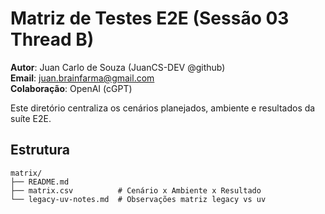 # Matriz de Testes E2E (Sessão 03 Thread B)

**Autor**: Juan Carlo de Souza (JuanCS-DEV @github)  
**Email**: juan.brainfarma@gmail.com  
**Colaboração**: OpenAI (cGPT)

Este diretório centraliza os cenários planejados, ambiente e resultados da suíte E2E.

## Estrutura
```
matrix/
├── README.md
├── matrix.csv          # Cenário x Ambiente x Resultado
└── legacy-uv-notes.md  # Observações matriz legacy vs uv
```
